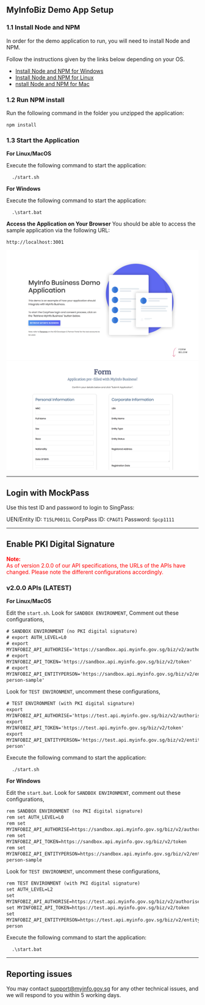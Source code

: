 ## MyInfoBiz Demo App Setup

### 1.1 Install Node and NPM

In order for the demo application to run, you will need to install Node and NPM.

Follow the instructions given by the links below depending on your OS.

- [Install Node and NPM for Windows](http://blog.teamtreehouse.com/install-node-js-npm-windows)
- [Install Node and NPM for Linux](http://blog.teamtreehouse.com/install-node-js-npm-linux)
- [nstall Node and NPM for Mac](http://blog.teamtreehouse.com/install-node-js-npm-mac)


### 1.2 Run NPM install

Run the following command in the folder you unzipped the application:
```
npm install
```

### 1.3 Start the Application

**For Linux/MacOS**

Execute the following command to start the application:
```
  ./start.sh
```


**For Windows**

Execute the following command to start the application:
```
  .\start.bat
```


**Access the Application on Your Browser**
You should be able to access the sample application via the following URL:

```
http://localhost:3001
```

![Demo Screenshot](screenshot_main.png)
![Demo Screenshot](screenshot_form.png)

---
## Login with MockPass

Use this test ID and password to login to SingPass:

UEN/Entity ID: ``T15LP0011L``
CorpPass ID: ``CPAGT1``
Password: ``Spcp1111``

---
## Enable PKI Digital Signature

<span style="color:red">
<strong>Note:</strong> <br>
As of version 2.0.0 of our API specifications, the URLs of the APIs have changed.
Please note the different configurations accordingly.
</span>


### v2.0.0 APIs (LATEST)

**For Linux/MacOS**

Edit the ``start.sh``. Look for ``SANDBOX ENVIRONMENT``, Comment out these configurations,
```
# SANDBOX ENVIRONMENT (no PKI digital signature)
# export AUTH_LEVEL=L0
# export MYINFOBIZ_API_AUTHORISE='https://sandbox.api.myinfo.gov.sg/biz/v2/authorise'
# export MYINFOBIZ_API_TOKEN='https://sandbox.api.myinfo.gov.sg/biz/v2/token'
# export MYINFOBIZ_API_ENTITYPERSON='https://sandbox.api.myinfo.gov.sg/biz/v2/entity-person-sample'

```

Look for ``TEST ENVIRONMENT``, uncomment these configurations,
```
# TEST ENVIRONMENT (with PKI digital signature)
export MYINFOBIZ_API_AUTHORISE='https://test.api.myinfo.gov.sg/biz/v2/authorise'
export MYINFOBIZ_API_TOKEN='https://test.api.myinfo.gov.sg/biz/v2/token'
export MYINFOBIZ_API_ENTITYPERSON='https://test.api.myinfo.gov.sg/biz/v2/entity-person'
```
Execute the following command to start the application:
```
  ./start.sh
```

**For Windows**

Edit the ``start.bat``. Look for ``SANDBOX ENVIRONMENT``, comment out these configurations,
```
rem SANDBOX ENVIRONMENT (no PKI digital signature)
rem set AUTH_LEVEL=L0
rem set MYINFOBIZ_API_AUTHORISE=https://sandbox.api.myinfo.gov.sg/biz/v2/authorise
rem set MYINFOBIZ_API_TOKEN=https://sandbox.api.myinfo.gov.sg/biz/v2/token
rem set MYINFOBIZ_API_ENTITYPERSON=https://sandbox.api.myinfo.gov.sg/biz/v2/entity-person-sample
```
Look for ``TEST ENVIRONMENT``, uncomment these configurations,
```
rem TEST ENVIRONMENT (with PKI digital signature)
set AUTH_LEVEL=L2
set MYINFOBIZ_API_AUTHORISE=https://test.api.myinfo.gov.sg/biz/v2/authorise
set MYINFOBIZ_API_TOKEN=https://test.api.myinfo.gov.sg/biz/v2/token
set MYINFOBIZ_API_ENTITYPERSON=https://test.api.myinfo.gov.sg/biz/v2/entity-person
```
Execute the following command to start the application:
```
  .\start.bat
```

---

## Reporting issues

You may contact [support@myinfo.gov.sg](mailto:support@myinfo.gov.sg) for any other technical issues, and we will respond to you within 5 working days.
